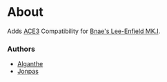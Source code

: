 # About

Adds [ACE3](https://github.com/acemod/ACE3) Compatibility for [Bnae's Lee-Enfield MK.I](https://forums.bohemia.net/forums/topic/196809-project-infinite-v10/).

### Authors

- [Alganthe](http://github.com/alganthe)
- [Jonpas](http://github.com/jonpas)
